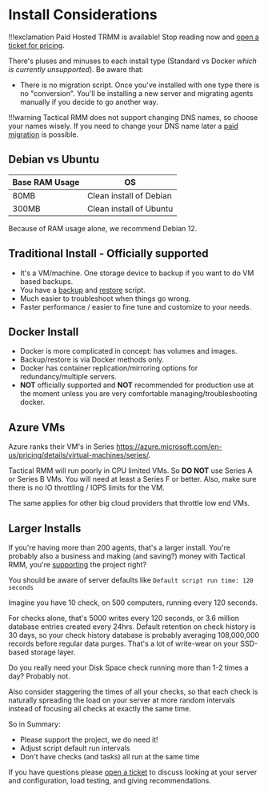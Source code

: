 # Install Considerations

!!!exclamation
    Paid Hosted TRMM is available! Stop reading now and [open a ticket for pricing](https://support.amidaware.com).

There's pluses and minuses to each install type (Standard vs Docker *which is currently unsupported*). Be aware that:

- There is no migration script. Once you've installed with one type there is no "conversion". You'll be installing a new server and migrating agents manually if you decide to go another way.

!!!warning
    Tactical RMM does not support changing DNS names, so choose your names wisely. If you need to change your DNS name later a [paid migration](https://support.amidaware.com) is possible.

## Debian vs Ubuntu

| Base RAM Usage | OS |
| --- | --- |
| 80MB | Clean install of Debian |
| 300MB | Clean install of Ubuntu |

Because of RAM usage alone, we recommend Debian 12.

## Traditional Install - **Officially supported**

- It's a VM/machine. One storage device to backup if you want to do VM based backups.
- You have a [backup](backup.md) and [restore](restore.md) script.
- Much easier to troubleshoot when things go wrong.
- Faster performance / easier to fine tune and customize to your needs.

## Docker Install
- Docker is more complicated in concept: has volumes and images.
- Backup/restore is via Docker methods only.
- Docker has container replication/mirroring options for redundancy/multiple servers.
- **NOT** officially supported and **NOT** recommended for production use at the moment unless you are very comfortable managing/troubleshooting docker.

## Azure VMs

Azure ranks their VM's in Series <https://azure.microsoft.com/en-us/pricing/details/virtual-machines/series/>.

Tactical RMM will run poorly in CPU limited VMs. So **DO NOT** use Series A or Series B VMs. You will need at least a Series F or better. Also, make sure there is no IO throttling / IOPS limits for the VM.

The same applies for other big cloud providers that throttle low end VMs.

## Larger Installs

If you're having more than 200 agents, that's a larger install. You're probably also a business and making (and saving?) money with Tactical RMM, you're [supporting](sponsor.md#sponsor-with-stripe-or-paypal) the project right?

You should be aware of server defaults like `Default script run time: 120 seconds`

Imagine you have 10 check, on 500 computers, running every 120 seconds. 

For checks alone, that's 5000 writes every 120 seconds, or 3.6 million database entries created every 24hrs. Default retention on check history is 30 days, so your check history database is probably averaging 108,000,000 records before regular data purges. That's a lot of write-wear on your SSD-based storage layer. 

Do you really need your Disk Space check running more than 1-2 times a day? Probably not. 

Also consider staggering the times of all your checks, so that each check is naturally spreading the load on your server at more random intervals instead of focusing all checks at exactly the same time. 

So in Summary:

- Please support the project, we do need it!
- Adjust script default run intervals
- Don't have checks (and tasks) all run at the same time

If you have questions please [open a ticket](https://support.amidaware.com) to discuss looking at your server and configuration, load testing, and giving recommendations.
